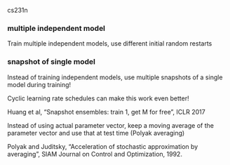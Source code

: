 cs231n

### multiple independent model

Train multiple independent models, use different initial random restarts



### snapshot of single model

Instead of training independent models, use multiple snapshots of a single model during training!

Cyclic learning rate schedules can make this work even better!

Huang et al, “Snapshot ensembles: train 1, get M for free”, ICLR 2017



Instead of using actual parameter vector, keep a moving average of the parameter vector and use that at test time (Polyak averaging)

Polyak and Juditsky, “Acceleration of stochastic approximation by averaging”, SIAM Journal on Control and Optimization, 1992.





